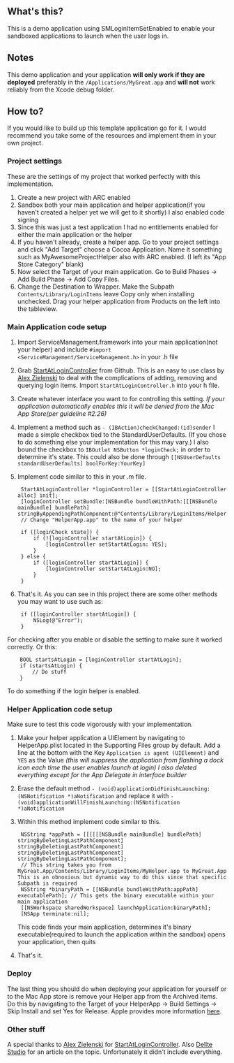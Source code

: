 ## What's this?

This is a demo application using SMLoginItemSetEnabled to enable your sandboxed applications to launch when the user logs in.

## Notes
This demo application and your application **will only work if they are deployed** preferably in the `/Applications/MyGreat.app` and **will not** work reliably from the Xcode debug folder.

## How to?

If you would like to build up this template application go for it. I would recommend you take some of the resources and implement them in your own project.

### Project settings

These are the settings of my project that worked perfectly with this implementation.

1. Create a new project with ARC enabled
2. Sandbox both your main application and helper application(if you haven't created a helper yet we will get to it shortly) I also enabled code signing
3. Since this was just a test application I had no entitlements enabled for either the main application or the helper
4. If you haven't already, create a helper app. Go to your project settings and click "Add Target" choose a Cocoa Application. Name it something such as MyAwesomeProjectHelper also with ARC enabled. (I left its "App Store Category" blank)
5. Now select the Target of your main application. Go to Build Phases -> Add Build Phase -> Add Copy Files.
6. Change the Destination to Wrapper. Make the Subpath `Contents/Library/LoginItems` leave Copy only when installing unchecked. Drag your helper application from Products on the left into the tableview.

### Main Application code setup

1. Import ServiceManagement.framework into your main application(not your helper) and include `#import <ServiceManagement/ServiceManagement.h>` in your .h file
2. Grab [StartAtLoginController](https://github.com/alexzielenski/StartAtLoginController) from Github. This is an easy to use class by [Alex Zielenski](https://twitter.com/#!/alexzielenski) to deal with the complications of adding, removing and querying login items. Import `StartAtLoginController.h` into your h file.
3. Create whatever interface you want to for controlling this setting. *If your application automatically enables this it will be denied from the Mac App Store(per guideline #2.26)*
4. Implement a method such as `- (IBAction)checkChanged:(id)sender` I made a simple checkbox tied to the StandardUserDefaults. (If you chose to do something else your implementation for this may vary.) I also bound the checkbox to `IBOutlet NSButton *loginCheck;` in order to determine it's state. This could also be done through `[[NSUserDefaults standardUserDefaults] boolForKey:YourKey]`
5. Implement code similar to this in your .m file.

		StartAtLoginController *loginController = [[StartAtLoginController alloc] init];
		[loginController setBundle:[NSBundle bundleWithPath:[[[NSBundle mainBundle] bundlePath] stringByAppendingPathComponent:@"Contents/Library/LoginItems/HelperApp.app"]]]; 
		// Change "HelperApp.app" to the name of your helper
		
		if ([loginCheck state]) {
        	if (![loginController startAtLogin]) {
            	[loginController setStartAtLogin: YES];
            }
    	} else {
        	if ([loginController startAtLogin]) {
            	[loginController setStartAtLogin:NO];
        	}
    	}
6. That's it. As you can see in this project there are some other methods you may want to use such as:

		if ([loginController startAtLogin]) {
			NSLog(@"Error");
		}
For checking after you enable or disable the setting to make sure it worked correctly. Or this:

		BOOL startsAtLogin = [loginController startAtLogin];
		if (startsAtLogin) {
			// Do stuff
		}
To do something if the login helper is enabled.

### Helper Application code setup

Make sure to test this code vigorously with your implementation.

1. Make your helper application a UIElement by navigating to HelperApp.plist located in the Supporting Files group by default. Add a line at the bottom with the Key `Application is agent (UIElement)` and `YES` as the Value *(this will suppress the application from flashing a dock icon each time the user enables launch at login) I also deleted everything except for the App Delegate in interface builder*
2. Erase the default method `- (void)applicationDidFinishLaunching:(NSNotification *)aNotification` and replace it with `- (void)applicationWillFinishLaunching:(NSNotification *)aNotification`
3. Within this method implement code similar to this.

		NSString *appPath = [[[[[[NSBundle mainBundle] bundlePath] stringByDeletingLastPathComponent] stringByDeletingLastPathComponent] stringByDeletingLastPathComponent] stringByDeletingLastPathComponent];
		// This string takes you from MyGreat.App/Contents/Library/LoginItems/MyHelper.app to MyGreat.App This is an obnoxious but dynamic way to do this since that specific Subpath is required
		NSString *binaryPath = [[NSBundle bundleWithPath:appPath] executablePath]; // This gets the binary executable within your main application
		[[NSWorkspace sharedWorkspace] launchApplication:binaryPath];
		[NSApp terminate:nil];
	This code finds your main application, determines it's binary executable(required to launch the application within the sandbox)	 opens your application, then quits
4. That's it.

### Deploy

The last thing you should do when deploying your application for yourself or to the Mac App store is remove your Helper app from the Archived items. Do this by navigating to the Target of your HelperApp -> Build Settings -> Skip Install and set Yes for Release. Apple provides more information [here](http://developer.apple.com/library/ios/#documentation/ToolsLanguages/Conceptual/Xcode4UserGuide/DistApps/DistApps.html).

### Other stuff
A special thanks to [Alex Zielenski](https://twitter.com/#!/alexzielenski) for [StartAtLoginController](https://github.com/alexzielenski/StartAtLoginController). Also [Delite Studio](http://www.delitestudio.com/2011/10/25/start-dockless-apps-at-login-with-app-sandbox-enabled/) for an article on the topic. Unfortunately it didn't include everything.